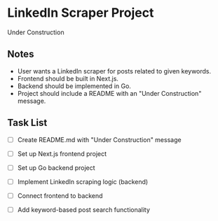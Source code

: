 # LinkedIn Scraper Project
Under Construction

## Notes
- User wants a LinkedIn scraper for posts related to given keywords.
- Frontend should be built in Next.js.
- Backend should be implemented in Go.
- Project should include a README with an "Under Construction" message.

## Task List
- [ ] Create README.md with "Under Construction" message
- [ ] Set up Next.js frontend project
- [ ] Set up Go backend project
- [ ] Implement LinkedIn scraping logic (backend)
- [ ] Connect frontend to backend
- [ ] Add keyword-based post search functionality

